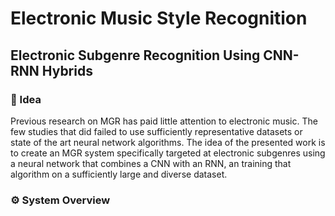 # Electronic Music Style Recognition
## Electronic Subgenre Recognition Using CNN-RNN Hybrids
### 💭 Idea
Previous research on MGR has paid little attention to electronic music. The few studies that did failed to use sufficiently
representative datasets or state of the art neural network algorithms. The idea of the presented work is to create an MGR
system specifically targeted at electronic subgenres using a neural network that combines a CNN with an RNN, an training that
algorithm on a sufficiently large and diverse dataset. 

### ⚙ System Overview